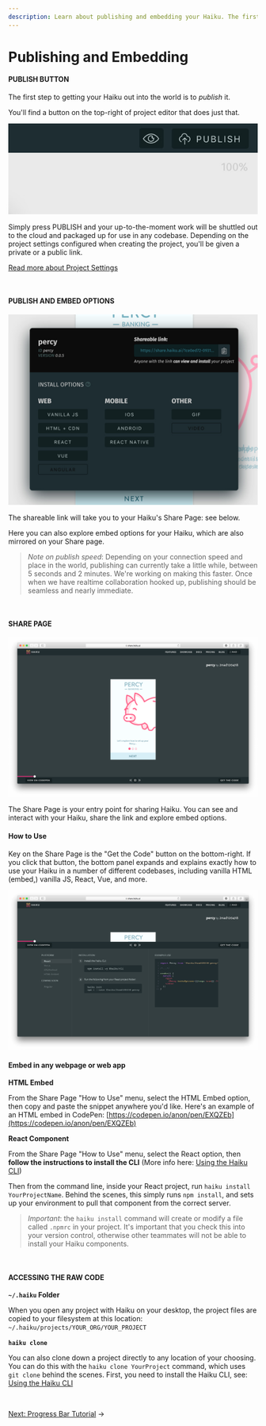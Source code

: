 ```yaml
---
description: Learn about publishing and embedding your Haiku. The first step to getting your Haiku out into the world is to publish it. Simply press Publish and your up-to-the-moment work will be shuttled out to the cloud and packaged up for use in any codebase.
---
```


# Publishing and Embedding


#### PUBLISH BUTTON

The first step to getting your Haiku out into the world is to _publish_ it.

You'll find a button on the top-right of project editor that does just that.

![](/assets/publish-button.jpg)

Simply press PUBLISH and your up-to-the-moment work will be shuttled out to the cloud and packaged up for use in any codebase.  Depending on the project settings configured when creating the project, you'll be given a private or a public link. 

[Read more about Project Settings](../using-haiku/starting-haiku.md#public--private-projects)

<br>

#### PUBLISH AND EMBED OPTIONS

![](/assets/publish-options.jpg)

The shareable link will take you to your Haiku's Share Page: see below.

Here you can also explore embed options for your Haiku, which are also mirrored on your Share page.

> _Note on publish speed_: Depending on your connection speed and place in the world, publishing can currently take a little while, between 5 seconds and 2 minutes.  We're working on making this faster.  Once when we have realtime collaboration hooked up, publishing should be seamless and nearly immediate.

<br>

#### SHARE PAGE

![](/assets/share-page.png)


The Share Page is your entry point for sharing Haiku.  You can see and interact with your Haiku, share the link and explore embed options.


#### How to Use

Key on the Share Page is the "Get the Code" button on the bottom-right.  If you click that button, the bottom panel expands and explains exactly how to use your Haiku in a number of different codebases, including vanilla HTML (embed,) vanilla JS, React, Vue, and more.

![](/assets/share-page-get-the-code.png)


#### Embed in any webpage or web app

**HTML Embed**

From the Share Page "How to Use" menu, select the HTML Embed option, then copy and paste the snippet anywhere you'd like.  Here's an example of an HTML embed in CodePen: [https://codepen.io/anon/pen/EXQZEb](https://codepen.io/anon/pen/EXQZEb)


**React Component**

From the Share Page "How to Use" menu, select the React option, then **follow the instructions to install the CLI** (More info here:  [Using the Haiku CLI](../using-haiku/using-the-cli.md))

Then from the command line, inside your React project, run `haiku install YourProjectName`.  Behind the scenes, this simply runs `npm install`, and sets up your environment to pull that component from the correct server.

> _Important_: the `haiku install` command will create or modify a file called `.npmrc` in your project.  It's important that you check this into your version control, otherwise other teammates will not be able to install your Haiku components.

<br>

#### ACCESSING THE RAW CODE

**`~/.haiku` Folder**

When you open any project with Haiku on your desktop, the project files are copied to your filesystem at this location:  `~/.haiku/projects/YOUR_ORG/YOUR_PROJECT`

**`haiku clone`**

You can also clone down a project directly to any location of your choosing.  You can do this with the `haiku clone YourProject` command, which uses `git clone` behind the scenes.  First, you need to install the Haiku CLI, see:  [Using the Haiku CLI](../using-haiku/using-the-cli.md)

<br>

[Next: Progress Bar Tutorial](/embedding-and-using-haiku/progress-bar-tutorial.md) &rarr;
